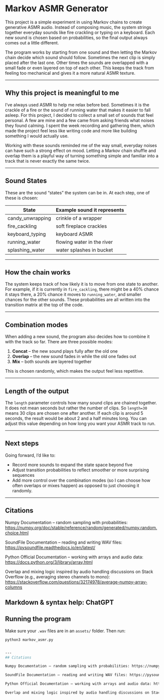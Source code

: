 # Markov ASMR Generator

This project is a simple experiment in using Markov chains to create generative ASMR audio. Instead of composing music, the system strings together everyday sounds like fire crackling or typing on a keyboard. Each new sound is chosen based on probabilities, so the final output always comes out a little different.

The program works by starting from one sound and then letting the Markov chain decide which sound should follow. Sometimes the next clip is simply placed after the last one. Other times the sounds are overlapped with a small fade or even layered on top of each other. This keeps the track from feeling too mechanical and gives it a more natural ASMR texture.

---

## Why this project is meaningful to me

I’ve always used ASMR to help me relax before bed. Sometimes it is the crackle of a fire or the sound of running water that makes it easier to fall asleep. For this project, I decided to collect a small set of sounds that feel personal. A few are mine and a few came from asking friends what noises they found calming. I spent the week recording and gathering them, which made the project feel less like writing code and more like building something I would actually use.  

Working with these sounds reminded me of the way small, everyday noises can have such a strong effect on mood. Letting a Markov chain shuffle and overlap them is a playful way of turning something simple and familiar into a track that is never exactly the same twice.  

---

## Sound States

These are the sound “states” the system can be in. At each step, one of these is chosen:

| State             | Example sound it represents |
|-------------------|-----------------------------|
| candy_unwrapping  | crinkle of a wrapper        |
| fire_cackling     | soft fireplace crackles     |
| keyboard_typing   | keyboard ASMR               |
| running_water     | flowing water in the river  |
| splashing_water   | water splashes in bucket    |

---

## How the chain works

The system keeps track of how likely it is to move from one state to another. For example, if it is currently in `fire_cackling`, there might be a 40% chance it stays there, a 20% chance it moves to `running_water`, and smaller chances for the other sounds. These probabilities are all written into the transition matrix at the top of the code.

---

## Combination modes

When adding a new sound, the program also decides how to combine it with the track so far. There are three possible modes:

1. **Concat** – the new sound plays fully after the old one  
2. **Overlap** – the new sound fades in while the old one fades out  
3. **Mix** – both sounds are layered together  

This is chosen randomly, which makes the output feel less repetitive.

---

## Length of the output

The `length` parameter controls how many sound clips are chained together. It does not mean seconds but rather the number of clips. So `length=30` means 30 clips are chosen one after another. If each clip is around 5 seconds, the result would be about 2 and a half minutes long. You can adjust this value depending on how long you want your ASMR track to run.

---

## Next steps

Going forward, I’d like to:  
- Record more sounds to expand the state space beyond five  
- Adjust transition probabilities to reflect smoother or more surprising sequences  
- Add more control over the combination modes (so I can choose how often overlaps or mixes happen) as opposed to just choosing it randomly. 

---
## Citations

Numpy Documentation – random sampling with probabilities: https://numpy.org/doc/stable/reference/random/generated/numpy.random.choice.html

SoundFile Documentation – reading and writing WAV files: https://pysoundfile.readthedocs.io/en/latest/

Python Official Documentation – working with arrays and audio data: https://docs.python.org/3/library/array.html

Overlap and mixing logic inspired by audio handling discussions on Stack Overflow (e.g., averaging stereo channels to mono): https://stackoverflow.com/questions/32174978/average-numpy-array-columns

Markdown & syntax help: ChatGPT
---

## Running the program

Make sure your `.wav` files are in an `assets/` folder. Then run:

```bash
python3 markov_asmr.py


---
## Citations

Numpy Documentation – random sampling with probabilities: https://numpy.org/doc/stable/reference/random/generated/numpy.random.choice.html

SoundFile Documentation – reading and writing WAV files: https://pysoundfile.readthedocs.io/en/latest/

Python Official Documentation – working with arrays and audio data: https://docs.python.org/3/library/array.html

Overlap and mixing logic inspired by audio handling discussions on Stack Overflow (e.g., averaging stereo channels to mono): https://stackoverflow.com/questions/32174978/average-numpy-array-columns